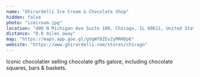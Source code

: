 ```yaml
---
name: "Ghirardelli Ice Cream & Chocolate Shop"
hidden: false
photo: "icecream.jpg"
location: "400 N Michigan Ave Suite 100, Chicago, IL 60611, United States"
distance: "0.8 miles away"
map: "https://maps.app.goo.gl/gVqWf8ZEv2yMRHDp6"
website: "https://www.ghirardelli.com/stores/chicago"
---
```


Iconic chocolatier selling chocolate gifts galore, including chocolate squares, bars & baskets.